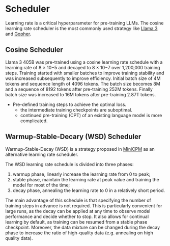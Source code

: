 # Scheduler

Learning rate is a critical hyperparameter for pre-training LLMs. The cosine learning rate scheduler is the most commonly used strategy like [Llama 3](https://arxiv.org/abs/2407.21783) and [Gopher](https://arxiv.org/abs/2112.11446).

## Cosine Scheduler

Llama 3 405B was pre-trained using a cosine learning rate schedule with a learning rate of 8 × 10−5 and decayed to 8 × 10−7 over 1,200,000 training steps. Training started with smaller batches to improve training stability and was increased subsequently to improve efficiency. Initial batch size of 4M tokens and sequence length of 4096 tokens. The batch size becomes 8M and a sequence of 8192 tokens after pre-training 252M tokens. Finally batch size was increased to 16M tokens after pre-training 2.87T tokens. 

- Pre-defined training steps to achieve the optimal loss. 
    - the intermediate training checkpoints are suboptimal.
    - continued pre-training (CPT) of an existing language model is  more complicated.

## Warmup-Stable-Decary (WSD) Scheduler

Warmup-Stable-Decay (WSD) is a strategy proposed in [MiniCPM](https://arxiv.org/abs/2404.06395) as an alternative  learning rate scheduler. 

The WSD learning rate schedule is divided into three phases: 
1. warmup phase, linearly increase the learning rate from 0 to peak; 
2. stable phase, maintain the learning rate at peak value and training the model for most of the time; 
3. decay phase, annealing the learning rate to 0 in a relatively short period. 

The main advantage of this schedule is that specifying the number of training steps in advance is not required. This is particularly convenient for large runs, as the decay can be applied at any time to observe model performance and decide whether to stop. It also allows for continual learning by default, as training can be resumed from a stable phase checkpoint. Moreover, the data mixture can be changed during the decay phase to increase the ratio of high-quality data (e.g. annealing on high quality data).